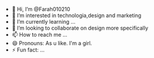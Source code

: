 - 👋 Hi, I’m @Farah010210
- 👀 I’m interested in technologia,design and marketing
- 🌱 I’m currently learning ...
- 💞️ I’m looking to collaborate on design more specifically 
- 📫 How to reach me ...
- 😄 Pronouns: As u like. I'm a girl.
- ⚡ Fun fact: ...

<!---
Farah010210/Farah010210 is a ✨ special ✨ repository because its `README.md` (this file) appears on your GitHub profile.
You can click the Preview link to take a look at your changes.
--->
